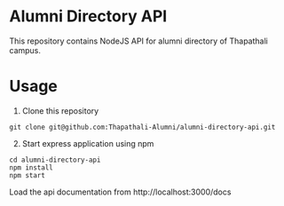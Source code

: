 # Alumni Directory API
This repository contains NodeJS API for alumni directory
of Thapathali campus. 

# Usage
1. Clone this repository
```shell script
git clone git@github.com:Thapathali-Alumni/alumni-directory-api.git
```
2. Start express application using npm
```shell script
cd alumni-directory-api
npm install
npm start
```
Load the api documentation from http://localhost:3000/docs
